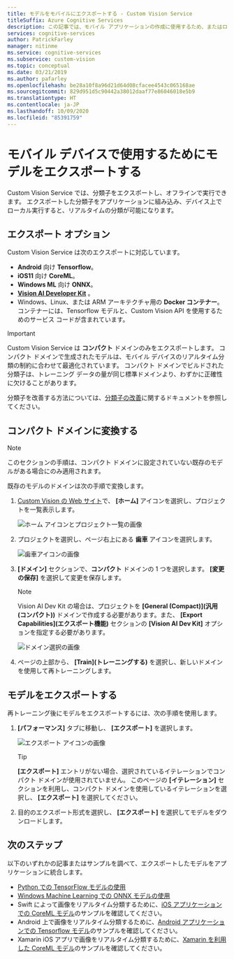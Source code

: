 ```yaml
---
title: モデルをモバイルにエクスポートする - Custom Vision Service
titleSuffix: Azure Cognitive Services
description: この記事では、モバイル アプリケーションの作成に使用するため、またはローカルで実行してリアルタイム分類を行うために、モデルをエクスポートする方法について説明します。
services: cognitive-services
author: PatrickFarley
manager: nitinme
ms.service: cognitive-services
ms.subservice: custom-vision
ms.topic: conceptual
ms.date: 03/21/2019
ms.author: pafarley
ms.openlocfilehash: be28a10f8a96d21d64d08cfacee4543c065168ae
ms.sourcegitcommit: 829d951d5c90442a38012daaf77e86046018e5b9
ms.translationtype: HT
ms.contentlocale: ja-JP
ms.lasthandoff: 10/09/2020
ms.locfileid: "85391759"
---
```

# <a name="export-your-model-for-use-with-mobile-devices"></a>モバイル デバイスで使用するためにモデルをエクスポートする

Custom Vision Service では、分類子をエクスポートし、オフラインで実行できます。 エクスポートした分類子をアプリケーションに組み込み、デバイス上でローカル実行すると、リアルタイムの分類が可能になります。

## <a name="export-options"></a>エクスポート オプション

Custom Vision Service は次のエクスポートに対応しています。

* __Android__ 向け __Tensorflow__。
* __iOS11__ 向け __CoreML__。
* __Windows ML__ 向け __ONNX__。
* __[Vision AI Developer Kit](https://azure.github.io/Vision-AI-DevKit-Pages/)__ 。
* Windows、Linux、または ARM アーキテクチャ用の __Docker コンテナー__。 コンテナーには、Tensorflow モデルと、Custom Vision API を使用するためのサービス コードが含まれています。

> [!IMPORTANT]
> Custom Vision Service は __コンパクト__ ドメインのみをエクスポートします。 コンパクト ドメインで生成されたモデルは、モバイル デバイスのリアルタイム分類の制約に合わせて最適化されています。 コンパクト ドメインでビルドされた分類子は、トレーニング データの量が同じ標準ドメインより、わずかに正確性に欠けることがあります。
>
> 分類子を改善する方法については、[分類子の改善](getting-started-improving-your-classifier.md)に関するドキュメントを参照してください。

## <a name="convert-to-a-compact-domain"></a>コンパクト ドメインに変換する

> [!NOTE]
> このセクションの手順は、コンパクト ドメインに設定されていない既存のモデルがある場合にのみ適用されます。

既存のモデルのドメインは次の手順で変換します。

1. [Custom Vision の Web サイト](https://customvision.ai)で、 __[ホーム]__ アイコンを選択し、プロジェクトを一覧表示します。

    ![ホーム アイコンとプロジェクト一覧の画像](./media/export-your-model/projects-list.png)

1. プロジェクトを選択し、ページ右上にある __歯車__ アイコンを選択します。

    ![歯車アイコンの画像](./media/export-your-model/gear-icon.png)

1. __[ドメイン]__ セクションで、__コンパクト__ ドメインの 1 つを選択します。 __[変更の保存]__ を選択して変更を保存します。 

    > [!NOTE]
    > Vision AI Dev Kit の場合は、プロジェクトを __[General (Compact)]\(汎用 (コンパクト)\)__ ドメインで作成する必要があります。また、 **[Export Capabilities]\(エクスポート機能\)** セクションの **[Vision AI Dev Kit]** オプションを指定する必要があります。

    ![ドメイン選択の画像](./media/export-your-model/domains.png)

1. ページの上部から、 __[Train]\(トレーニングする\)__ を選択し、新しいドメインを使用して再トレーニングします。

## <a name="export-your-model"></a>モデルをエクスポートする

再トレーニング後にモデルをエクスポートするには、次の手順を使用します。

1. **[パフォーマンス]** タブに移動し、 __[エクスポート]__ を選択します。 

    ![エクスポート アイコンの画像](./media/export-your-model/export.png)

    > [!TIP]
    > __[エクスポート]__ エントリがない場合、選択されているイテレーションでコンパクト ドメインが使用されていません。 このページの __[イテレーション]__ セクションを利用し、コンパクト ドメインを使用しているイテレーションを選択し、 __[エクスポート]__ を選択してください。

1. 目的のエクスポート形式を選択し、 __[エクスポート]__ を選択してモデルをダウンロードします。

## <a name="next-steps"></a>次のステップ

以下のいずれかの記事またはサンプルを調べて、エクスポートしたモデルをアプリケーションに統合します。

* [Python での TensorFlow モデルの使用](export-model-python.md)
* [Windows Machine Learning での ONNX モデルの使用](custom-vision-onnx-windows-ml.md)
* Swift によって画像をリアルタイム分類するために、[iOS アプリケーションでの CoreML モデル](https://go.microsoft.com/fwlink/?linkid=857726)のサンプルを確認してください。
* Android 上で画像をリアルタイム分類するために、[Android アプリケーションでの Tensorflow モデル](https://github.com/Azure-Samples/cognitive-services-android-customvision-sample)のサンプルを確認してください。
* Xamarin iOS アプリで画像をリアルタイム分類するために、[Xamarin を利用した CoreML モデル](https://github.com/xamarin/ios-samples/tree/master/ios11/CoreMLAzureModel)のサンプルを確認してください。
